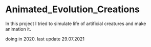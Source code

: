 # Animated_Evolution_Creations
In this project I tried to simulate life of artificial creatures and make animation it.

doing in 2020. last update 29.07.2021


